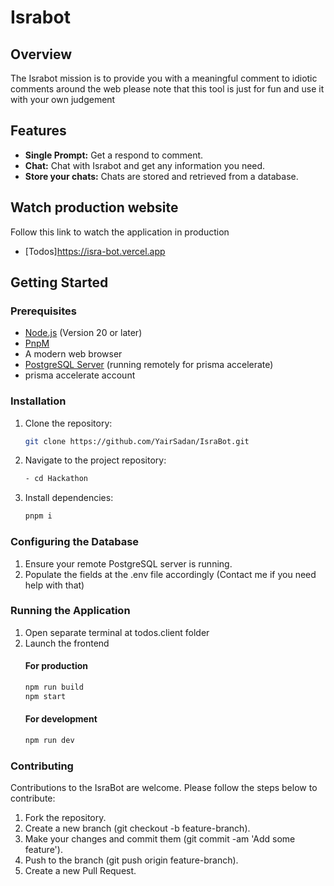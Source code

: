 # Israbot

## Overview

The Israbot mission is to provide you with a meaningful comment to idiotic comments around the web please note that this tool is just for fun and use it with your own judgement

## Features

- **Single Prompt:** Get a respond to comment.
- **Chat:** Chat with Israbot and get any information you need.
- **Store your chats:** Chats are stored and retrieved from a database.

## Watch production website

Follow this link to watch the application in production

- [Todos]https://isra-bot.vercel.app
## Getting Started

### Prerequisites

- [Node.js](https://nodejs.org/en/) (Version 20 or later)
- [PnpM](https://pnpm.io/) 
- A modern web browser
- [PostgreSQL Server](https://www.postgresql.org/download/) (running remotely for prisma accelerate)
- prisma accelerate account

### Installation

1. Clone the repository:

   ```bash
   git clone https://github.com/YairSadan/IsraBot.git

   ```

2. Navigate to the project repository:

   ```bash
   - cd Hackathon

   ```

3. Install dependencies:

   ```bash
   pnpm i

   ```

### Configuring the Database

1. Ensure your remote PostgreSQL server is running.
2. Populate the fields at the .env file accordingly (Contact me if you need help with that)

### Running the Application

1. Open separate terminal at todos.client folder
2. Launch the frontend
   #### For production
   ```bash
   npm run build
   npm start
   ```
   #### For development
   ```bash
   npm run dev
   ```


### Contributing

Contributions to the IsraBot are welcome. Please follow the steps below to contribute:

1. Fork the repository.
2. Create a new branch (git checkout -b feature-branch).
3. Make your changes and commit them (git commit -am 'Add some feature').
4. Push to the branch (git push origin feature-branch).
5. Create a new Pull Request.
